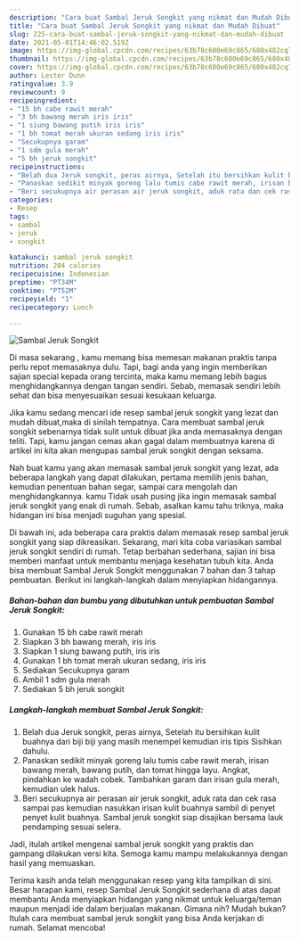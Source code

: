 ```yaml
---
description: "Cara buat Sambal Jeruk Songkit yang nikmat dan Mudah Dibuat"
title: "Cara buat Sambal Jeruk Songkit yang nikmat dan Mudah Dibuat"
slug: 225-cara-buat-sambal-jeruk-songkit-yang-nikmat-dan-mudah-dibuat
date: 2021-05-01T14:46:02.519Z
image: https://img-global.cpcdn.com/recipes/63b78c600e69c865/680x482cq70/sambal-jeruk-songkit-foto-resep-utama.jpg
thumbnail: https://img-global.cpcdn.com/recipes/63b78c600e69c865/680x482cq70/sambal-jeruk-songkit-foto-resep-utama.jpg
cover: https://img-global.cpcdn.com/recipes/63b78c600e69c865/680x482cq70/sambal-jeruk-songkit-foto-resep-utama.jpg
author: Lester Dunn
ratingvalue: 3.9
reviewcount: 9
recipeingredient:
- "15 bh cabe rawit merah"
- "3 bh bawang merah iris iris"
- "1 siung bawang putih iris iris"
- "1 bh tomat merah ukuran sedang iris iris"
- "Secukupnya garam"
- "1 sdm gula merah"
- "5 bh jeruk songkit"
recipeinstructions:
- "Belah dua Jeruk songkit, peras airnya, Setelah itu bersihkan kulit buahnya dari biji biji yang masih menempel kemudian iris tipis Sisihkan dahulu."
- "Panaskan sedikit minyak goreng lalu tumis cabe rawit merah, irisan bawang merah, bawang putih, dan tomat hingga layu. Angkat, pindahkan ke wadah cobek. Tambahkan garam dan irisan gula merah, kemudian ulek halus."
- "Beri secukupnya air perasan air jeruk songkit, aduk rata dan cek rasa sampai pas kemudian nasukkan irisan kulit buahnya sambil di penyet penyet kulit buahnya. Sambal jeruk songkit siap disajikan bersama lauk pendamping sesuai selera."
categories:
- Resep
tags:
- sambal
- jeruk
- songkit

katakunci: sambal jeruk songkit 
nutrition: 204 calories
recipecuisine: Indonesian
preptime: "PT34M"
cooktime: "PT52M"
recipeyield: "1"
recipecategory: Lunch

---
```



![Sambal Jeruk Songkit](https://img-global.cpcdn.com/recipes/63b78c600e69c865/680x482cq70/sambal-jeruk-songkit-foto-resep-utama.jpg)

Di masa  sekarang , kamu memang bisa memesan makanan praktis tanpa perlu repot memasaknya dulu. Tapi, bagi anda yang ingin memberikan sajian special kepada orang tercinta, maka kamu memang lebih bagus menghidangkannya dengan tangan sendiri. Sebab, memasak sendiri lebih sehat dan bisa menyesuaikan sesuai kesukaan keluarga.

Jika kamu sedang mencari ide resep sambal jeruk songkit yang lezat dan mudah dibuat,maka di sinilah tempatnya. Cara membuat sambal jeruk songkit  sebenarnya tidak sulit untuk dibuat jika anda memasaknya dengan teliti. Tapi, kamu jangan cemas akan gagal dalam membuatnya 
karena di artikel ini kita akan mengupas sambal jeruk songkit dengan seksama.  



Nah buat kamu yang akan memasak sambal jeruk songkit yang lezat, ada beberapa langkah yang dapat dilakukan, pertama memilih jenis bahan, kemudian penentuan bahan segar, sampai cara mengolah dan menghidangkannya. kamu Tidak usah pusing jika ingin memasak sambal jeruk songkit yang enak di rumah. Sebab, asalkan kamu  tahu triknya, maka hidangan ini bisa menjadi suguhan yang spesial.

Di bawah ini, ada beberapa cara praktis  dalam memasak resep sambal jeruk songkit yang siap dikreasikan. Sekarang, mari kita coba variasikan sambal jeruk songkit sendiri di rumah. Tetap berbahan sederhana, sajian ini bisa memberi manfaat untuk membantu menjaga kesehatan tubuh kita. Anda bisa membuat Sambal Jeruk Songkit menggunakan 7 bahan dan 3 tahap pembuatan. Berikut ini langkah-langkah dalam menyiapkan hidangannya.

<!--inarticleads1-->

##### Bahan-bahan dan bumbu yang dibutuhkan untuk pembuatan Sambal Jeruk Songkit:

1. Gunakan 15 bh cabe rawit merah
1. Siapkan 3 bh bawang merah, iris iris
1. Siapkan 1 siung bawang putih, iris iris
1. Gunakan 1 bh tomat merah ukuran sedang, iris iris
1. Sediakan Secukupnya garam
1. Ambil 1 sdm gula merah
1. Sediakan 5 bh jeruk songkit




<!--inarticleads2-->

##### Langkah-langkah membuat Sambal Jeruk Songkit:

1. Belah dua Jeruk songkit, peras airnya, Setelah itu bersihkan kulit buahnya dari biji biji yang masih menempel kemudian iris tipis Sisihkan dahulu.
1. Panaskan sedikit minyak goreng lalu tumis cabe rawit merah, irisan bawang merah, bawang putih, dan tomat hingga layu. Angkat, pindahkan ke wadah cobek. Tambahkan garam dan irisan gula merah, kemudian ulek halus.
1. Beri secukupnya air perasan air jeruk songkit, aduk rata dan cek rasa sampai pas kemudian nasukkan irisan kulit buahnya sambil di penyet penyet kulit buahnya. Sambal jeruk songkit siap disajikan bersama lauk pendamping sesuai selera.




Jadi, itulah artikel mengenai  sambal jeruk songkit  yang praktis dan gampang dilakukan versi kita. Semoga kamu mampu melakukannya dengan hasil yang memuaskan. 

Terima kasih anda telah menggunakan resep yang kita tampilkan di sini. Besar harapan kami, resep  Sambal Jeruk Songkit sederhana di atas dapat membantu Anda menyiapkan hidangan yang nikmat untuk keluarga/teman maupun menjadi ide dalam berjualan makanan. Gimana nih? Mudah bukan? Itulah cara membuat sambal jeruk songkit yang bisa Anda kerjakan di rumah. Selamat mencoba!

